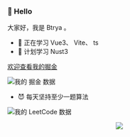 ### 👋 Hello 

大家好，我是 Btrya 。

- 🌱 正在学习 Vue3、 Vite、 ts
- 🤔 计划学习 Nust3

[欢迎查看我的掘金](https://juejin.cn/user/1591748568048941)

![我的 掘金 数据](https://stats.justsong.cn/api/juejin?id=1591748568048941&theme=dark)

- 😈 每天坚持至少一题算法

![我的 LeetCode 数据](https://stats.justsong.cn/api/leetcode/?username=Btrya&cn=true&theme=dark)

<div align="center"> <img src="https://github-readme-stats.vercel.app/api/top-langs/?username=Btrya&hide_title=true&hide_border=true&layout=compact&langs_count=6&text_color=000&icon_color=fff&bg_color=0,52fa5a,4dfcff,c64dff&theme=graywhite" /> </div>
